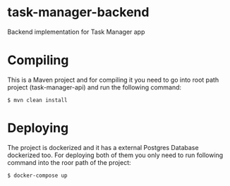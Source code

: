 # task-manager-backend
Backend implementation for Task Manager app

# Compiling
This is a Maven project and for compiling it you need to go into root path project (task-manager-api) and run the following command:

```
$ mvn clean install
```

# Deploying
The project is dockerized and it has a external Postgres Database dockerized too. For deploying both of them you only need to run following command into the roor path of the project:

```
$ docker-compose up
```
